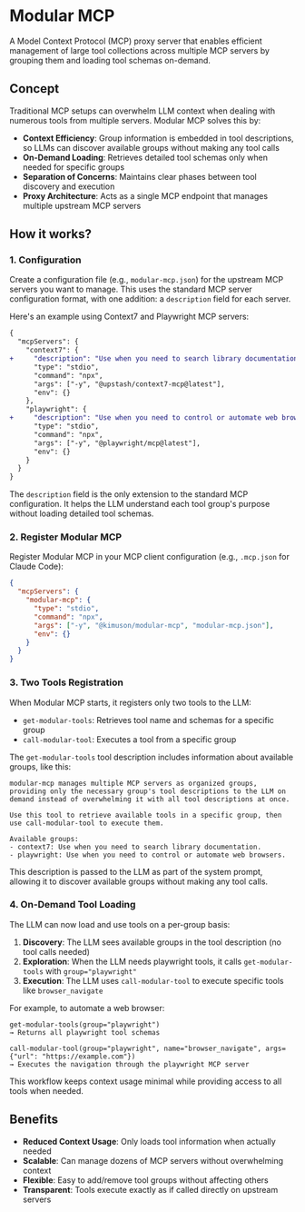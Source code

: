 # Modular MCP

A Model Context Protocol (MCP) proxy server that enables efficient management of large tool collections across multiple MCP servers by grouping them and loading tool schemas on-demand.

## Concept

Traditional MCP setups can overwhelm LLM context when dealing with numerous tools from multiple servers. Modular MCP solves this by:

- **Context Efficiency**: Group information is embedded in tool descriptions, so LLMs can discover available groups without making any tool calls
- **On-Demand Loading**: Retrieves detailed tool schemas only when needed for specific groups
- **Separation of Concerns**: Maintains clear phases between tool discovery and execution
- **Proxy Architecture**: Acts as a single MCP endpoint that manages multiple upstream MCP servers

## How it works?

### 1. Configuration

Create a configuration file (e.g., `modular-mcp.json`) for the upstream MCP servers you want to manage. This uses the standard MCP server configuration format, with one addition: a `description` field for each server.

Here's an example using Context7 and Playwright MCP servers:

```diff
{
  "mcpServers": {
    "context7": {
+     "description": "Use when you need to search library documentation.",
      "type": "stdio",
      "command": "npx",
      "args": ["-y", "@upstash/context7-mcp@latest"],
      "env": {}
    },
    "playwright": {
+     "description": "Use when you need to control or automate web browsers.",
      "type": "stdio",
      "command": "npx",
      "args": ["-y", "@playwright/mcp@latest"],
      "env": {}
    }
  }
}
```

The `description` field is the only extension to the standard MCP configuration. It helps the LLM understand each tool group's purpose without loading detailed tool schemas.

### 2. Register Modular MCP

Register Modular MCP in your MCP client configuration (e.g., `.mcp.json` for Claude Code):

```json
{
  "mcpServers": {
    "modular-mcp": {
      "type": "stdio",
      "command": "npx",
      "args": ["-y", "@kimuson/modular-mcp", "modular-mcp.json"],
      "env": {}
    }
  }
}
```

### 3. Two Tools Registration

When Modular MCP starts, it registers only two tools to the LLM:

- `get-modular-tools`: Retrieves tool name and schemas for a specific group
- `call-modular-tool`: Executes a tool from a specific group

The `get-modular-tools` tool description includes information about available groups, like this:

```
modular-mcp manages multiple MCP servers as organized groups, providing only the necessary group's tool descriptions to the LLM on demand instead of overwhelming it with all tool descriptions at once.

Use this tool to retrieve available tools in a specific group, then use call-modular-tool to execute them.

Available groups:
- context7: Use when you need to search library documentation.
- playwright: Use when you need to control or automate web browsers.
```

This description is passed to the LLM as part of the system prompt, allowing it to discover available groups without making any tool calls.

### 4. On-Demand Tool Loading

The LLM can now load and use tools on a per-group basis:

1. **Discovery**: The LLM sees available groups in the tool description (no tool calls needed)
2. **Exploration**: When the LLM needs playwright tools, it calls `get-modular-tools` with `group="playwright"`
3. **Execution**: The LLM uses `call-modular-tool` to execute specific tools like `browser_navigate`

For example, to automate a web browser:
```
get-modular-tools(group="playwright")
→ Returns all playwright tool schemas

call-modular-tool(group="playwright", name="browser_navigate", args={"url": "https://example.com"})
→ Executes the navigation through the playwright MCP server
```

This workflow keeps context usage minimal while providing access to all tools when needed.

## Benefits

- **Reduced Context Usage**: Only loads tool information when actually needed
- **Scalable**: Can manage dozens of MCP servers without overwhelming context
- **Flexible**: Easy to add/remove tool groups without affecting others
- **Transparent**: Tools execute exactly as if called directly on upstream servers
